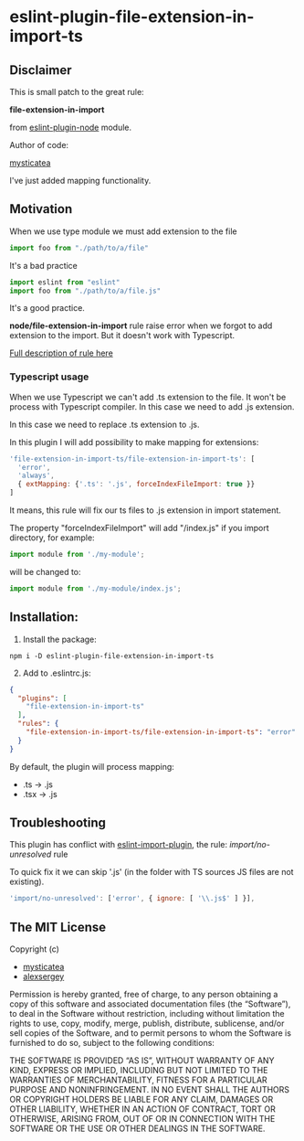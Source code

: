 # eslint-plugin-file-extension-in-import-ts

## Disclaimer

This is small patch to the great rule:

**file-extension-in-import**

from [eslint-plugin-node](https://github.com/mysticatea/eslint-plugin-node/) module.

Author of code:

[mysticatea](https://github.com/mysticatea)

I've just added mapping functionality.

## Motivation

When we use type module we must add extension to the file

```js
import foo from "./path/to/a/file"
```
It's a bad practice

```js
import eslint from "eslint"
import foo from "./path/to/a/file.js"
```

It's a good practice.

**node/file-extension-in-import** rule raise error when we forgot to add extension to the import. But it doesn't work with Typescript.

[Full description of rule here](https://github.com/mysticatea/eslint-plugin-node/blob/master/docs/rules/file-extension-in-import.md)

### Typescript usage

When we use Typescript we can't add .ts extension to the file. It won't be process with Typescript compiler. In this case we need to add .js extension.

In this case we need to replace .ts extension to .js.

In this plugin I will add possibility to make mapping for extensions:

```js
'file-extension-in-import-ts/file-extension-in-import-ts': [
  'error',
  'always',
  { extMapping: {'.ts': '.js', forceIndexFileImport: true }}
]
```

It means, this rule will fix our ts files to .js extension in import statement.

The property "forceIndexFileImport" will add "/index.js" if you import directory, for example:

```js
import module from './my-module';
```

will be changed to:

```js
import module from './my-module/index.js';
```

## Installation:

1. Install the package:
```shell
npm i -D eslint-plugin-file-extension-in-import-ts
```

2. Add to .eslintrc.js:
```json
{
  "plugins": [
    "file-extension-in-import-ts"
  ],
  "rules": {
    "file-extension-in-import-ts/file-extension-in-import-ts": "error"
  }
}
```

By default, the plugin will process mapping:

- .ts -> .js
- .tsx -> .js

## Troubleshooting

This plugin has conflict with [eslint-import-plugin](https://www.npmjs.com/package/eslint-plugin-import), the rule: *import/no-unresolved* rule

To quick fix it we can skip '.js' (in the folder with TS sources JS files are not existing).

```js
'import/no-unresolved': ['error', { ignore: [ '\\.js$' ] }],
```

## The MIT License

Copyright (c)
- [mysticatea](https://github.com/mysticatea)
- [alexsergey](https://github.com/AlexSergey)

Permission is hereby granted, free of charge, to any person obtaining a copy of this software and associated
documentation files (the “Software”), to deal in the Software without restriction, including without limitation the
rights to use, copy, modify, merge, publish, distribute, sublicense, and/or sell copies of the Software, and to permit
persons to whom the Software is furnished to do so, subject to the following conditions:

THE SOFTWARE IS PROVIDED “AS IS”, WITHOUT WARRANTY OF ANY KIND, EXPRESS OR IMPLIED, INCLUDING BUT NOT LIMITED TO THE
WARRANTIES OF MERCHANTABILITY, FITNESS FOR A PARTICULAR PURPOSE AND NONINFRINGEMENT. IN NO EVENT SHALL THE AUTHORS OR
COPYRIGHT HOLDERS BE LIABLE FOR ANY CLAIM, DAMAGES OR OTHER LIABILITY, WHETHER IN AN ACTION OF CONTRACT, TORT OR
OTHERWISE, ARISING FROM, OUT OF OR IN CONNECTION WITH THE SOFTWARE OR THE USE OR OTHER DEALINGS IN THE SOFTWARE.
